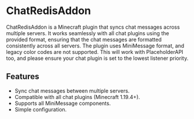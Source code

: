 # ChatRedisAddon

ChatRedisAddon is a Minecraft plugin that syncs chat messages across multiple servers. It works seamlessly with all chat plugins using the provided format, ensuring that the chat messages are formatted consistently across all servers. The plugin uses MiniMessage format, and legacy color codes are not supported. This will work with PlaceholderAPI too, and please ensure your chat plugin is set to the lowest listener priority.

## Features

- Sync chat messages between multiple servers.
- Compatible with all chat plugins (Minecraft 1.19.4+).
- Supports all MiniMessage components.
- Simple configuration.
